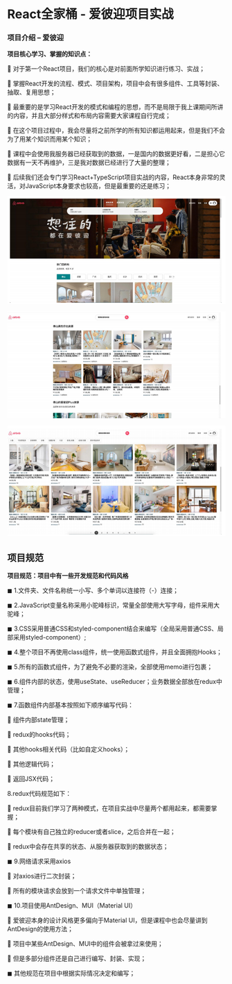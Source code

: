 # **React全家桶 - 爱彼迎项目实战**

### 项目介绍 – 爱彼迎

**项目核心学习、掌握的知识点：**

 对于第一个React项目，我们的核心是对前面所学知识进行练习、实战；

 掌握React开发的流程、模式、项目架构，项目中会有很多组件、工具等封装、抽取、复用思想；

 最重要的是学习React开发的模式和编程的思想，而不是局限于我上课期间所讲的内容，并且大部分样式和布局内容需要大家课程自行完成；

 在这个项目过程中，我会尽量将之前所学的所有知识都运用起来，但是我们不会为了用某个知识而用某个知识；

 课程中会使用我服务器已经获取到的数据，一是国内的数据更好看，二是担心它数据有一天不再维护，三是我对数据已经进行了大量的整理；

 后续我们还会专门学习React+TypeScript项目实战的内容，React本身非常的灵活，对JavaScript本身要求也较高，但是最重要的还是练习；

![image-20241009150859721](assets/image-20241009150859721.png)

![image-20241009150911048](assets/image-20241009150911048.png)

![image-20241009150922486](assets/image-20241009150922486.png)

## **项目规范**



**项目规范：项目中有一些开发规范和代码风格**

◼ 1.文件夹、文件名称统一小写、多个单词以连接符（-）连接；

◼ 2.JavaScript变量名称采用小驼峰标识，常量全部使用大写字母，组件采用大驼峰；

◼ 3.CSS采用普通CSS和styled-component结合来编写（全局采用普通CSS、局部采用styled-component）;

◼ 4.整个项目不再使用class组件，统一使用函数式组件，并且全面拥抱Hooks；

◼ 5.所有的函数式组件，为了避免不必要的渲染，全部使用memo进行包裹；

◼ 6.组件内部的状态，使用useState、useReducer；业务数据全部放在redux中管理；

◼ 7.函数组件内部基本按照如下顺序编写代码：

 组件内部state管理；

 redux的hooks代码；

 其他hooks相关代码（比如自定义hooks）；

 其他逻辑代码；

 返回JSX代码；

8.redux代码规范如下：

 redux目前我们学习了两种模式，在项目实战中尽量两个都用起来，都需要掌握；

 每个模块有自己独立的reducer或者slice，之后合并在一起；

 redux中会存在共享的状态、从服务器获取到的数据状态；

◼ 9.网络请求采用axios

 对axios进行二次封装；

 所有的模块请求会放到一个请求文件中单独管理；

◼ 10.项目使用AntDesign、MUI（Material UI）

 爱彼迎本身的设计风格更多偏向于Material UI，但是课程中也会尽量讲到AntDesign的使用方法；

 项目中某些AntDesign、MUI中的组件会被拿过来使用；

 但是多部分组件还是自己进行编写、封装、实现；

◼ 其他规范在项目中根据实际情况决定和编写；
